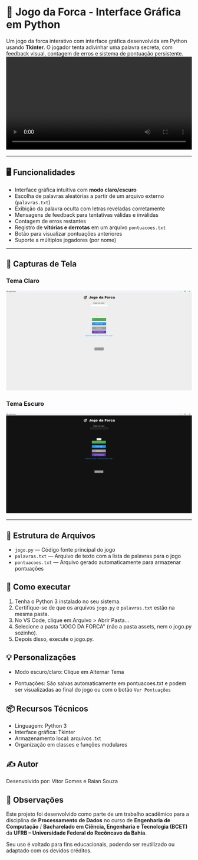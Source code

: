 # 🎯 Jogo da Forca - Interface Gráfica em Python

Um jogo da forca interativo com interface gráfica desenvolvida em Python usando **Tkinter**. O jogador tenta adivinhar uma palavra secreta, com feedback visual, contagem de erros e sistema de pontuação persistente.
<video src="assets/Jogo da Forca.mp4" style="width: 100%; max-width: 100%; height: auto;" controls></video>

---

## 🖥️ Funcionalidades

- Interface gráfica intuitiva com **modo claro/escuro**
- Escolha de palavras aleatórias a partir de um arquivo externo (`palavras.txt`)
- Exibição da palavra oculta com letras reveladas corretamente
- Mensagens de feedback para tentativas válidas e inválidas
- Contagem de erros restantes
- Registro de **vitórias e derrotas** em um arquivo `pontuacoes.txt`
- Botão para visualizar pontuações anteriores
- Suporte a múltiplos jogadores (por nome)

---

## 📸 Capturas de Tela

### Tema Claro
![Tema Claro](assets/tema%20claro.png)

### Tema Escuro
![Tema Escuro](assets/tema%20escuro.png)

---

## 📂 Estrutura de Arquivos

- `jogo.py` — Código fonte principal do jogo
- `palavras.txt` — Arquivo de texto com a lista de palavras para o jogo
- `pontuacoes.txt` — Arquivo gerado automaticamente para armazenar pontuações

## 🚀 Como executar

1. Tenha o Python 3 instalado no seu sistema.
2. Certifique-se de que os arquivos `jogo.py` e `palavras.txt` estão na mesma pasta.
3. No VS Code, clique em Arquivo > Abrir Pasta...
4. Selecione a pasta "JOGO DA FORCA" (não a pasta assets, nem o jogo.py sozinho).
5. Depois disso, execute o jogo.py.

## 💡 Personalizações

- Modo escuro/claro: Clique em Alternar Tema

- Pontuações: São salvas automaticamente em pontuacoes.txt e podem ser visualizadas ao final do jogo ou com o botão `Ver Pontuações`

## 📦 Recursos Técnicos

- Linguagem: Python 3
- Interface gráfica: Tkinter
- Armazenamento local: arquivos .txt
- Organização em classes e funções modulares

## ✍️ Autor
Desenvolvido por:
Vitor Gomes e Raian Souza

## 📜 Observações

Este projeto foi desenvolvido como parte de um trabalho acadêmico para a disciplina de **Processamento de Dados** no curso de **Engenharia de Computação** / **Bacharelado em Ciência, Engenharia e Tecnologia (BCET)** da **UFRB – Universidade Federal do Recôncavo da Bahia**.

Seu uso é voltado para fins educacionais, podendo ser reutilizado ou adaptado com os devidos créditos.
